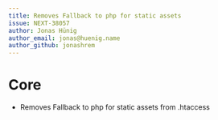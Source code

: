 ```yaml
---
title: Removes Fallback to php for static assets
issue: NEXT-38057
author: Jonas Hünig
author_email: jonas@huenig.name
author_github: jonashrem
---
```

# Core
* Removes Fallback to php for static assets from .htaccess
